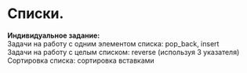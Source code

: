 ﻿# Списки.
**Индивидуальное задание:**  
Задачи на работу с одним элементом списка: pop_back, insert  
Задачи на работу с целым списком: reverse (используя 3 указателя)  
Сортировка списка: сортировка вставками  